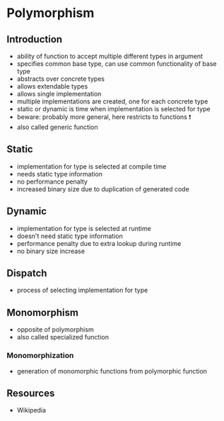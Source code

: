 # Polymorphism



## Introduction

- ability of function to accept multiple different types in argument
- specifies common base type, can use common functionality of base type
- abstracts over concrete types
- allows extendable types
- allows single implementation
- multiple implementations are created, one for each concrete type
- static or dynamic is time when implementation is selected for type
- beware: probably more general, here restricts to functions ❗️
- also called generic function



## Static

- implementation for type is selected at compile time
- needs static type information
- no performance penalty
- increased binary size due to duplication of generated code



## Dynamic

- implementation for type is selected at runtime
- doesn't need static type information
- performance penalty due to extra lookup during runtime
- no binary size increase



## Dispatch

- process of selecting implementation for type



## Monomorphism

- opposite of polymorphism
- also called specialized function

### Monomorphization

- generation of monomorphic functions from polymorphic function



## Resources

- Wikipedia
